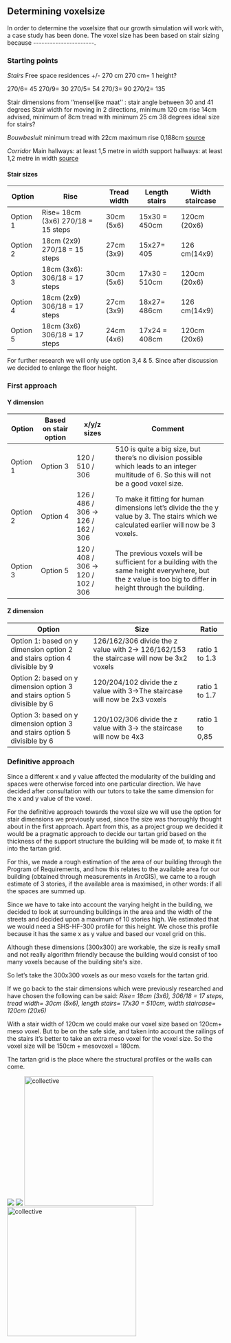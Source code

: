 ## Determining voxelsize
In order to determine the voxelsize that our growth simulation will work with, a case study has been done. The voxel size has been based on stair sizing because ----------------------.
### Starting points
*Stairs*
Free space residences +/- 270 cm 
270 cm= 1 height?

270/6= 45
270/9= 30
270/5= 54
270/3= 90
270/2= 135

Stair dimensions from ‘’menselijke maat’’ :
stair angle between 30 and 41 degrees
Stair width for moving in 2 directions, minimum 120 cm 
rise 14cm advised, minimum of 8cm 
tread with  minimum 25 cm 
38 degrees ideal size for stairs?

*Bouwbesluit* 
minimum tread with 22cm 
maximum rise 0,188cm 
[source](https://www.bouwbesluitonline.nl/docs/wet/bb2012/hfd2/afd2-5/par2-5-1/art2-33)

*Corridor*
Main hallways: at least 1,5 metre in width 
support hallways: at least 1,2 metre in width 
[source](https://rijksoverheid.bouwbesluit.com/Inhoud/docs/wet/bb2012/hfd4/afd4-4/art4-23)

#### Stair sizes 

Option | Rise | Tread width| Length stairs| Width staircase
---------|----------|---------|---------|---------
 Option 1| Rise= 18cm (3x6) 270/18 = 15 steps | 30cm (5x6)| 15x30 = 450cm| 120cm (20x6)
 Option 2 | 18cm (2x9) 270/18 = 15 steps | 27cm (3x9)| 15x27= 405| 126 cm(14x9) 
 Option 3| 18cm (3x6): 306/18 = 17 steps | 30cm (5x6)| 17x30 = 510cm| 120cm (20x6)
 Option 4| 18cm (2x9) 306/18 = 17 steps | 27cm (3x9)| 18x27= 486cm| 126 cm(14x9) 
 Option 5| 18cm (3x6) 306/18 = 17 steps | 24cm (4x6)| 17x24 = 408cm| 120cm (20x6)

For further research we will only use option 3,4 & 5. Since after discussion we decided to enlarge the floor height.

### First approach
#### Y dimension
Option | Based on stair option | x/y/z sizes| Comment
---------|----------|---------|---------
 Option 1| Option 3  | 120 / 510 / 306 | 510 is quite a big size, but there’s no division possible which leads to an integer multitude of 6. So this will not be a good voxel size. 
 Option 2 | Option 4 | 126 / 486 / 306 -> 126 / 162 / 306 | To make it fitting for human dimensions let’s divide the the y value by 3. The stairs which we calculated earlier will now be 3 voxels. 
 Option 3| Option 5 | 120 / 408 / 306 -> 120 / 102 / 306| The previous voxels will be sufficient for a building with the same height everywhere, but the z value is too big to differ in height through the building.


#### Z dimension
Option | Size | Ratio
---------|----------|---------
 Option 1: based on y dimension option 2 and stairs option 4 divisible by 9| 126/162/306 divide the z value with 2-> 126/162/153 the staircase will now be 3x2 voxels | ratio 1 to 1.3
 Option 2: based on y dimension option 3 and stairs option 5 divisible by 6 | 120/204/102 divide the z value with 3->The staircase will now be 2x3 voxels | ratio 1 to 1.7
 Option 3: based on y dimension option 3 and stairs option 5 divisible by 6| 120/102/306 divide the z value with 3-> the staircase will now be 4x3  | ratio 1 to 0,85


### Definitive approach
Since a different x and y value affected the modularity of the building and spaces were otherwise forced into one particular direction. We have decided after consultation with our tutors to take the same dimension for the x and y value of the voxel.

For the definitive approach towards the voxel size we will use the option for stair dimensions we previously used, since the size was thoroughly thought about in the first approach. Apart from this, as a project group we decided it would be a pragmatic approach to decide our tartan grid based on the thickness of the support structure the building will be made of, to make it fit into the tartan grid.

For this, we made a rough estimation of the area of our building through the Program of Requirements, and how this relates to the available area for our building (obtained through measurements in ArcGIS), we came to a rough estimate of 3 stories, if the available area is maximised, in other words: if all the spaces are summed up. 

Since we have to take into account the varying height in the building, we decided to look at surrounding buildings in the area and the width of the streets and decided upon a maximum of 10 stories high. We estimated that we would need a SHS-HF-300 profile for this height. We chose this profile because it has the same x as y value and based our voxel grid on this. 

Although these dimensions (300x300) are workable, the size is really small and not really algorithm friendly because the building would consist of too many voxels because of the building site's size. 

So let’s take the 300x300 voxels as our meso voxels for the tartan grid. 

If we go back to the stair dimensions which were previously researched and have chosen the following can be said: 
*Rise= 18cm (3x6), 306/18 = 17 steps, tread width= 30cm (5x6), length stairs= 17x30 = 510cm, width staircase= 120cm (20x6)* 

With a stair width of 120cm we could make our voxel size based on 120cm+ meso voxel. But to be on the safe side, and taken into account the railings of the stairs it’s better to take an extra meso voxel for the voxel size. So the voxel size will be 150cm + mesovoxel = 180cm. 

The tartan grid is the place where the structural profiles or the walls can come. 

<img src="https://cdn.discordapp.com/attachments/775754717346791494/782968691113197588/voxel_with_dimensions.jpg">

<img src="https://cdn.discordapp.com/attachments/775754717346791494/782968683973705728/3d_representation_of_grid.jpg">

<img src="https://cdn.discordapp.com/attachments/775754717346791494/803200924239659048/TRAP_2.jpg" alt="collective" style="width:300px;"> 

<img src="https://media.discordapp.net/attachments/775754717346791494/803196044015304734/trap.jpg?width=765&height=541" alt="collective" style="width:300px;"> 
<br>
</br>